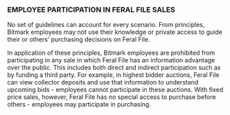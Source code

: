 
### EMPLOYEE PARTICIPATION IN FERAL FILE SALES

No set of guidelines can account for every scenario. From principles, Bitmark employees may not use their knowledge or private access to guide their or others’ purchasing decisions on Feral File.

In application of these principles, Bitmark employees are prohibited from participating in any sale in which Feral File has an information advantage over the public. This includes both direct and indirect participation such as by funding a third party. For example, in highest bidder auctions, Feral File can view collector deposits and use that information to understand upcoming bids - employees cannot participate in these auctions. With fixed price sales, however, Feral File has no special access to purchase before others - employees may participate in purchasing.
